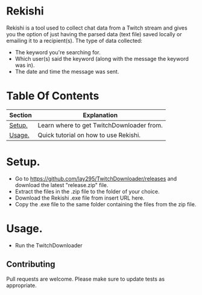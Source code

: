 # Rekishi
Rekishi is a tool used to collect chat data from a Twitch stream and gives you the option of just having the parsed data (text file) saved locally or emailing it to a recipient(s). The type of data collected:
- The keyword you're searching for.
- Which user(s) said the keyword (along with the message the keyword was in).
- The date and time the message was sent.

# Table Of Contents
|Section|Explanation|
|---------------------------------------------------------------|---------------------------------------------------------------------|
|[Setup.](#setup)                                               |   Learn where to get TwitchDownloader from.                         |
|[Usage.](#usage)                                               |   Quick tutorial on how to use Rekishi.                             |

# Setup.
- Go to https://github.com/lay295/TwitchDownloader/releases and download the latest "release.zip" file.
- Extract the files in the .zip file to the folder of your choice.
- Download the Rekishi .exe file from insert URL here.
- Copy the .exe file to the same folder containing the files from the zip file.

# Usage.
- Run the TwitchDownloader

## Contributing
Pull requests are welcome. Please make sure to update tests as appropriate.

